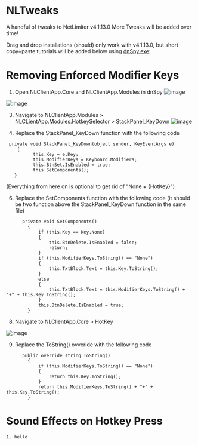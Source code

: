 # NLTweaks
A handful of tweaks to NetLimiter v4.1.13.0
More Tweaks will be added over time!

Drag and drop installations (should) only work with v4.1.13.0, but short copy+paste tutorials will be added below using [dnSpy.exe](https://github.com/dnSpy/dnSpy):

# Removing Enforced Modifier Keys
   1. Open NLClientApp.Core and NLClientApp.Modules in dnSpy
   ![image](https://github.com/kanye4king/NLTweaks/assets/124884528/ee3234a6-2879-47ce-b723-df39ca205ee4)

   ![image](https://github.com/kanye4king/NLTweaks/assets/124884528/3e1c2e02-2df9-4141-a367-55c8de855f3b)
   
   3. Navigate to NLClientApp.Modules > NLCLientApp.Modules.HotkeySelector > StackPanel_KeyDown
   ![image](https://github.com/kanye4king/NLTweaks/assets/124884528/f1d8f664-3b93-41fb-8315-348df18c6242)

   5. Replace the StackPanel_KeyDown function with the following code
   
  ```
   private void StackPanel_KeyDown(object sender, KeyEventArgs e)
      {
        	this.Key = e.Key;
        	this.ModifierKeys = Keyboard.Modifiers;
        	this.BtnSet.IsEnabled = true;
        	this.SetComponents();
     }
```
   (Everything from here on is optional to get rid of "None + {HotKey}")

   6. Replace the SetComponents function with the following code (it should be two function above the StackPanel_KeyDown function in the same file)
```
      private void SetComponents()
		{
			if (this.Key == Key.None)
			{
				this.BtnDelete.IsEnabled = false;
				return;
			}
			if (this.ModifierKeys.ToString() == "None")
			{
				this.TxtBlock.Text = this.Key.ToString();
			}
			else
			{
				this.TxtBlock.Text = this.ModifierKeys.ToString() + "+" + this.Key.ToString();
			}
			this.BtnDelete.IsEnabled = true;
		}
```
   8. Navigate to NLClientApp.Core > HotKey

   ![image](https://github.com/kanye4king/NLTweaks/assets/124884528/f308ff14-3dad-4a64-8b05-125ac21458f3)

   9. Replace the ToString() ovveride with the following code
```
      public override string ToString()
		{
			if (this.ModifierKeys.ToString() == "None")
			{
				return this.Key.ToString();
			}
			return this.ModifierKeys.ToString() + "+" + this.Key.ToString();
		}
```
# Sound Effects on Hotkey Press
	1. hello
   
  



